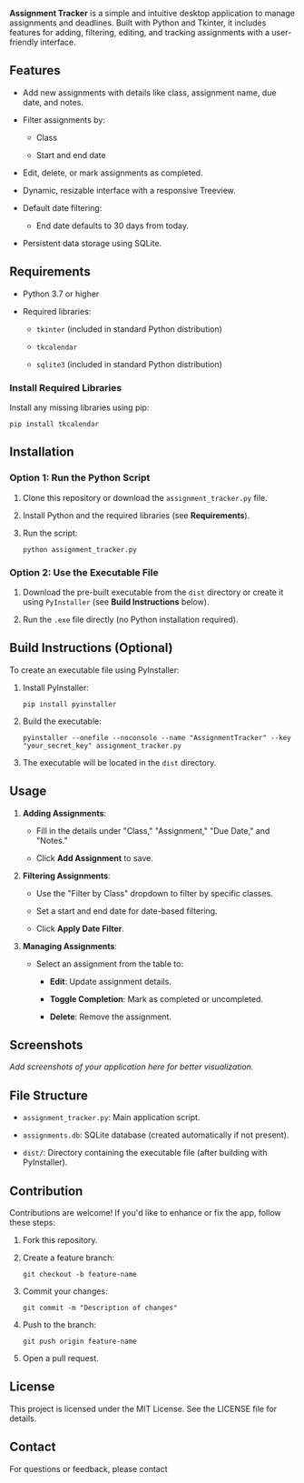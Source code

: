 

**Assignment Tracker** is a simple and intuitive desktop application to manage assignments and deadlines. Built with Python and Tkinter, it includes features for adding, filtering, editing, and tracking assignments with a user-friendly interface.

## Features

- Add new assignments with details like class, assignment name, due date, and notes.
    
- Filter assignments by:
    
    - Class
        
    - Start and end date
        
- Edit, delete, or mark assignments as completed.
    
- Dynamic, resizable interface with a responsive Treeview.
    
- Default date filtering:
    
    - End date defaults to 30 days from today.
        
- Persistent data storage using SQLite.
    

## Requirements

- Python 3.7 or higher
    
- Required libraries:
    
    - `tkinter` (included in standard Python distribution)
        
    - `tkcalendar`
        
    - `sqlite3` (included in standard Python distribution)
        

### Install Required Libraries

Install any missing libraries using pip:

```
pip install tkcalendar
```

## Installation

### Option 1: Run the Python Script

1. Clone this repository or download the `assignment_tracker.py` file.
    
2. Install Python and the required libraries (see **Requirements**).
    
3. Run the script:
    
    ```
    python assignment_tracker.py
    ```
    

### Option 2: Use the Executable File

1. Download the pre-built executable from the `dist` directory or create it using `PyInstaller` (see **Build Instructions** below).
    
2. Run the `.exe` file directly (no Python installation required).
    

## Build Instructions (Optional)

To create an executable file using PyInstaller:

1. Install PyInstaller:
    
    ```
    pip install pyinstaller
    ```
    
2. Build the executable:
    
    ```
    pyinstaller --onefile --noconsole --name "AssignmentTracker" --key "your_secret_key" assignment_tracker.py
    ```
    
3. The executable will be located in the `dist` directory.
    

## Usage

1. **Adding Assignments**:
    
    - Fill in the details under "Class," "Assignment," "Due Date," and "Notes."
        
    - Click **Add Assignment** to save.
        
2. **Filtering Assignments**:
    
    - Use the "Filter by Class" dropdown to filter by specific classes.
        
    - Set a start and end date for date-based filtering.
        
    - Click **Apply Date Filter**.
        
3. **Managing Assignments**:
    
    - Select an assignment from the table to:
        
        - **Edit**: Update assignment details.
            
        - **Toggle Completion**: Mark as completed or uncompleted.
            
        - **Delete**: Remove the assignment.
            

## Screenshots

_Add screenshots of your application here for better visualization._

## File Structure

- `assignment_tracker.py`: Main application script.
    
- `assignments.db`: SQLite database (created automatically if not present).
    
- `dist/`: Directory containing the executable file (after building with PyInstaller).
    

## Contribution

Contributions are welcome! If you'd like to enhance or fix the app, follow these steps:

1. Fork this repository.
    
2. Create a feature branch:
    
    ```
    git checkout -b feature-name
    ```
    
3. Commit your changes:
    
    ```
    git commit -m "Description of changes"
    ```
    
4. Push to the branch:
    
    ```
    git push origin feature-name
    ```
    
5. Open a pull request.
    

## License

This project is licensed under the MIT License. See the LICENSE file for details.

## Contact

For questions or feedback, please contact
